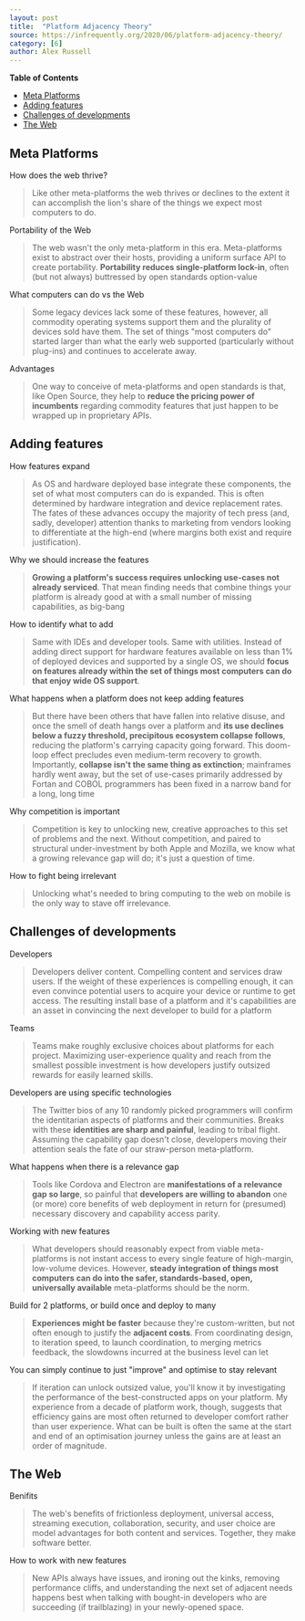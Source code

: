 ```yaml
---
layout: post
title:  "Platform Adjacency Theory"
source: https://infrequently.org/2020/06/platform-adjacency-theory/
category: [6]
author: Alex Russell
---
```


<!-- START doctoc generated TOC please keep comment here to allow auto update -->
<!-- DON'T EDIT THIS SECTION, INSTEAD RE-RUN doctoc TO UPDATE -->
**Table of Contents**

- [Meta Platforms](#meta-platforms)
- [Adding features](#adding-features)
- [Challenges of developments](#challenges-of-developments)
- [The Web](#the-web)

<!-- END doctoc generated TOC please keep comment here to allow auto update -->

## Meta Platforms

How does the web thrive?

> Like other meta-platforms the web thrives or declines to the extent it can accomplish the lion's share of the things we expect most computers to do.

Portability of the Web

> The web wasn't the only meta-platform in this era. Meta-platforms exist to abstract over their hosts, providing a uniform surface API to create portability. **Portability reduces single-platform lock-in**, often (but not always) buttressed by open standards option-value

What computers can do vs the Web

> Some legacy devices lack some of these features, however, all commodity operating systems support them and the plurality of devices sold have them. The set of things "most computers do" started larger than what the early web supported (particularly without plug-ins) and continues to accelerate away.

Advantages

> One way to conceive of meta-platforms and open standards is that, like Open Source, they help to **reduce the pricing power of incumbents** regarding commodity features that just happen to be wrapped up in proprietary APIs.

## Adding features

How features expand

> As OS and hardware deployed base integrate these components, the set of what most computers can do is expanded. This is often determined by hardware integration and device replacement rates. The fates of these advances occupy the majority of tech press (and, sadly, developer) attention thanks to marketing from vendors looking to differentiate at the high-end (where margins both exist and require justification).

Why we should increase the features

> **Growing a platform's success requires unlocking use-cases not already serviced**. That mean finding needs that combine things your platform is already good at with a small number of missing capabilities, as big-bang

How to identify what to add

> Same with IDEs and developer tools. Same with utilities. Instead of adding direct support for hardware features available on less than 1% of deployed devices and supported by a single OS, we should **focus on features already within the set of things most computers can do that enjoy wide OS support**.

What happens when a platform does not keep adding features

> But there have been others that have fallen into relative disuse, and once the smell of death hangs over a platform and **its use declines below a fuzzy threshold, precipitous ecosystem collapse follows**, reducing the platform's carrying capacity going forward. This doom-loop effect precludes even medium-term recovery to growth. Importantly, **collapse isn't the same thing as extinction**; mainframes hardly went away, but the set of use-cases primarily addressed by Fortan and COBOL programmers has been fixed in a narrow band for a long, long time

Why competition is important

> Competition is key to unlocking new, creative approaches to this set of problems and the next. Without competition, and paired to structural under-investment by both Apple and Mozilla, we know what a growing relevance gap will do; it's just a question of time.

How to fight being irrelevant

> Unlocking what's needed to bring computing to the web on mobile is the only way to stave off irrelevance.

## Challenges of developments

Developers

> Developers deliver content. Compelling content and services draw users. If the weight of these experiences is compelling enough, it can even convince potential users to acquire your device or runtime to get access. The resulting install base of a platform and it's capabilities are an asset in convincing the next developer to build for a platform

Teams

> Teams make roughly exclusive choices about platforms for each project. Maximizing user-experience quality and reach from the smallest possible investment is how developers justify outsized rewards for easily learned skills.

Developers are using specific technologies

> The Twitter bios of any 10 randomly picked programmers will confirm the identitarian aspects of platforms and their communities. Breaks with these **identities are sharp and painful**, leading to tribal flight. Assuming the capability gap doesn't close, developers moving their attention seals the fate of our straw-person meta-platform.

What happens when there is a relevance gap

> Tools like Cordova and Electron are **manifestations of a relevance gap so large**, so painful that **developers are willing to abandon** one (or more) core benefits of web deployment in return for (presumed) necessary discovery and capability access parity.

Working with new features

> What developers should reasonably expect from viable meta-platforms is not instant access to every single feature of high-margin, low-volume devices. However, **steady integration of things most computers can do into the safer, standards-based, open, universally available** meta-platforms should be the norm.

Build for 2 platforms, or build once and deploy to many

> **Experiences might be faster** because they're custom-written, but not often enough to justify the **adjacent costs**. From coordinating design, to iteration speed, to launch coordination, to merging metrics feedback, the slowdowns incurred at the business level can let

You can simply continue to just "improve" and optimise to stay relevant

> If iteration can unlock outsized value, you'll know it by investigating the performance of the best-constructed apps on your platform. My experience from a decade of platform work, though, suggests that efficiency gains are most often returned to developer comfort rather than user experience. What can be built is often the same at the start and end of an optimisation journey unless the gains are at least an order of magnitude.

## The Web

Benifits

> The web's benefits of frictionless deployment, universal access, streaming execution, collaboration, security, and user choice are model advantages for both content and services. Together, they make software better.

How to work with new features

> New APIs always have issues, and ironing out the kinks, removing performance cliffs, and understanding the next set of adjacent needs happens best when talking with bought-in developers who are succeeding (if trailblazing) in your newly-opened space.
